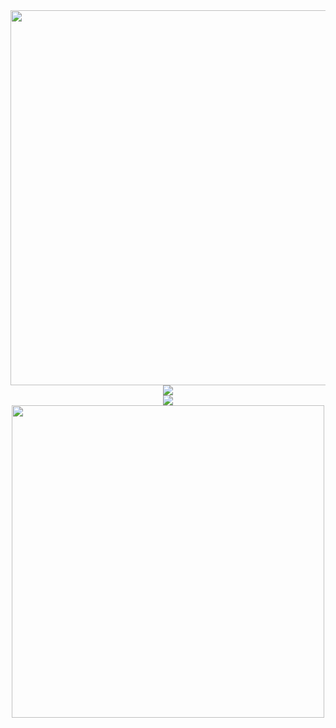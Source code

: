 <div align=center>
  <img src="https://media.discordapp.net/attachments/1245766823601897484/1255598235071025212/IMG_1721.png?ex=668253bb&is=6681023b&hm=813f25dd4cfef37a578833e8ca3d7ecf2779dd0bba2a372dc8d87c6339c28bc2&=&format=webp&quality=lossless&width=938&height=488" width=600px>
  <br>

  <img src="https://count.getloli.com/get/@:bytepulze"/>
  <br>
  
  <img src="https://skillicons.dev/icons?i=go,py">
  <br>

  <img src="https://github-widgetbox.vercel.app/api/profile?username=bytepulze&data=followers,repositories,stars&theme=darkmode" width=500>
  <br>
  
</p>
